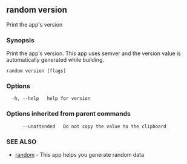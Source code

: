 ## random version

Print the app's version

### Synopsis

Print the app's version. This app uses semver and the version value
is automatically generated while building.

```
random version [flags]
```

### Options

```
  -h, --help   help for version
```

### Options inherited from parent commands

```
      --unattended   Do not copy the value to the clipboard
```

### SEE ALSO

* [random](random.md)	 - This app helps you generate random data

